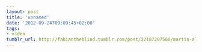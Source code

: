 ```yaml
---
layout: post
title: 'unnamed'
date: '2012-09-24T09:09:45+02:00'
tags:
- video
tumblr_url: http://fabiantheblind.tumblr.com/post/32187207560/martin-allais-saz-thistle-an-animated-film-by
---
```

